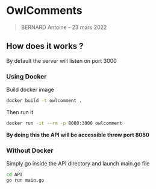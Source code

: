 # OwlComments
> BERNARD Antoine - 23 mars 2022


## How does it works ?

By default the server will listen on port 3000

### Using Docker
Build docker image
```bash
docker build -t owlcomment .
```

Then run it
```bash
docker run -it --rm -p 8080:3000 owlcomment
```

**By doing this the API will be accessible throw port 8080**


### Without Docker
Simply go inside the API directory and launch main.go file
```bash
cd API
go run main.go
```
